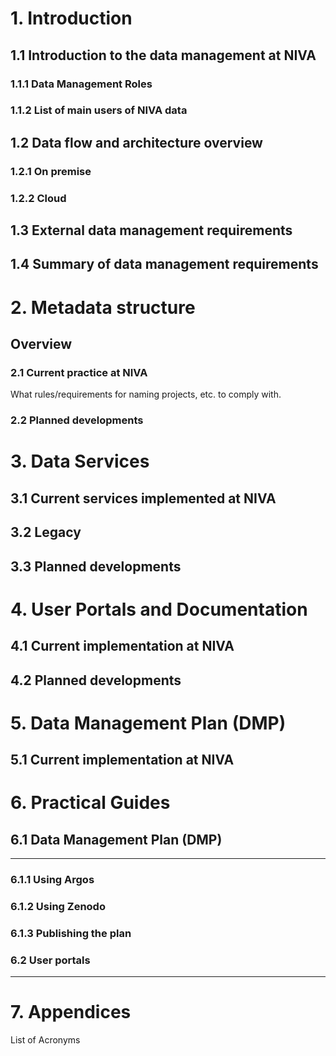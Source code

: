 # 1. Introduction

## 1.1 Introduction to the data management at NIVA


### 1.1.1 Data Management Roles


### 1.1.2 List of main users of NIVA data

## 1.2 Data flow and architecture overview

### 1.2.1 On premise

### 1.2.2 Cloud


## 1.3 External data management requirements

## 1.4 Summary of data management requirements


# 2. Metadata structure

## Overview

### 2.1 Current practice at NIVA
What rules/requirements for naming projects, etc. to comply with.

### 2.2 Planned developments


# 3. Data Services

## 3.1 Current services implemented at NIVA

## 3.2 Legacy
## 3.3 Planned developments

# 4. User Portals and Documentation

## 4.1 Current implementation at NIVA

## 4.2 Planned developments 


# 5. Data Management Plan (DMP)

## 5.1 Current implementation at NIVA


# 6. Practical Guides


## 6.1 Data Management Plan (DMP)
-----------------------------------


### 6.1.1 Using Argos
### 6.1.2 Using Zenodo
### 6.1.3 Publishing the plan

### 6.2 User portals
-----------------------------------

# 7. Appendices

List of Acronyms
